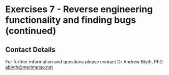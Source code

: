 # Exercises 7 - Reverse engineering functionality and finding bugs (continued)

## Contact Details

For further information and questions please contact Dr Andrew Blyth, PhD. <ablyth@merimetso.net>
